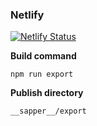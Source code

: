 ### Netlify

[![Netlify Status](https://api.netlify.com/api/v1/badges/c88849fc-9a22-48a4-a7c8-8119cdc8a273/deploy-status)](https://app.netlify.com/sites/stoic-davinci-83351f/deploys)

**Build command**
```
npm run export
```
**Publish directory**
```
__sapper__/export
```